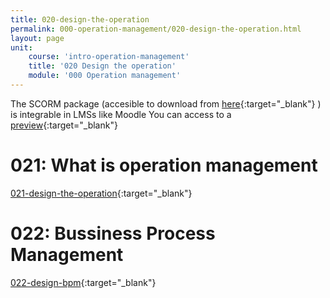 ```yaml
---
title: 020-design-the-operation
permalink: 000-operation-management/020-design-the-operation.html
layout: page
unit:
    course: 'intro-operation-management'
    title: '020 Design the operation'
    module: '000 Operation management'
---
```

The SCORM package (accesible to download from [here](./020-design-the-operation/SCORM-020-design-the-operation.zip){:target="_blank"} ) is integrable in LMSs like Moodle
You can access to a [preview](./020-design-the-operation/preview){:target="_blank"}

# 021: What is operation management
[021-design-the-operation](./020-design-the-operation/021-design-the-operation.pdf){:target="_blank"}

# 022: Bussiness Process Management
[022-design-bpm](./020-design-the-operation/022-design-bpm.pdf){:target="_blank"}
